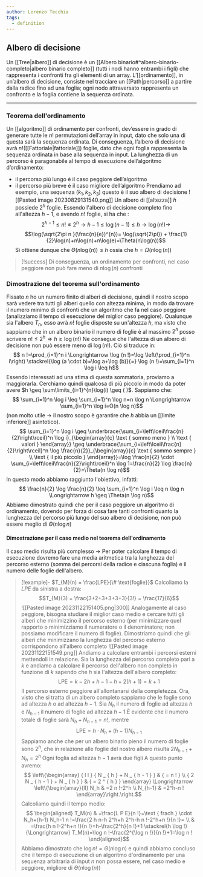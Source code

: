 ```yaml
---
author: Lorenzo Tecchia
tags:
  - definition
---
```


## Albero di decisione
Un [[Tree|albero]] di decisione è un [[Albero binario#^albero-binario-completo|albero binario completo]] (tutti i nodi hanno entrambi i figli) che rappresenta i confronti fra gli elementi di un array.
L’[[ordinamento]], in un’albero di decisione, consiste nel tracciare un [[Path|percorso]] a partire dalla radice fino ad una foglia; ogni nodo attraversato rappresenta un confronto e la foglia contiene la sequenza ordinata.

---
### Teorema dell'ordinamento
Un [[algoritmo]] di ordinamento per confronti, dev’essere in grado di generare tutte le $n!$ permutazioni dell’array in input, dato che solo una di questa sarà la sequenza ordinata. 
Di conseguenza, l’albero di decisione avrà $n!$([[Fattoriale|fattoriale]]) foglie, dato che ogni foglia rappresenta la sequenza ordinata in base alla sequenza in input.
La lunghezza di un percorso è paragonabile al tempo di esecuzione dell’algoritmo d’ordinamento: 
- il percorso più lungo è il caso peggiore dell’algoritmo  
- il percorso più breve è il caso migliore dell’algoritmo
Prendiamo ad esempio, una sequenza ($k_1, k_2, k_3$) questo è il suo albero di decisione
![[Pasted image 20230829131540.png]]
Un albero di [[altezza]] $h$ possiede $2^{h}$ foglie.
Essendo l'albero di decisione completo fino all'altezza $h-1$, e avendo $n!$ foglie, si ha che :
$$2^{h-1} \leq n! \leq 2^{h} \rightarrow h-1 \leq \log(n-1) \leq h \rightarrow \log(n!) \rightarrow
$$
$$\log(\sqrt{2\pi n }(\frac{n}{e})^{n})= \log(\sqrt{2\pi}) + \frac{1}{2}\log(n)+n\log(n)+n\log(e)=\Theta(n\log(n))$$
Si ottiene dunque che $\Theta(n\log(n)) \leq h$ ossia che $h=\Omega(n\log(n))$
>[!success] 
>Di conseguenza, un ordinamento per confronti, nel caso peggiore non può fare meno di $n\log(n)$ confronti

### Dimostrazione del teorema sull'ordinamento 
Fissato $n$ ho un numero finito di alberi di decisione, quindi il nostro scopo sarà vedere tra tutti gli alberi quello con altezza minima, in modo da trovare il numero minimo di confronti che un algoritmo che fa nel caso peggiore (analizziamo il tempo di esecuzione del miglior caso peggiore).
Qualunque sia l'albero $T_{n}$, esso avrà $n!$ foglie disposte su un'altezza $h$, ma visto che sappiamo che in un albero binario il numero di foglie è al massimo $2^{h}$ posso scrivere $n! \leq 2^{h} \Longrightarrow h \geq \log(n!)$
Ne consegue che l'altezza di un albero di decisione non può essere meno di $\log(n!)$. Ciò si traduce in:$$
n !=\prod_{i=1}^n i \Longrightarrow \log (n !)=\log \left(\prod_{i=1}^n i\right) \stackrel{\log (a \cdot b)=\log a+\log (b)}{=} \log (n !)=\sum_{i=1}^n \log i \leq h$$
Essendo interessati ad una stima di questa sommatoria, proviamo a maggiorarla. Cerchiamo quindi qualcosa di più piccolo in modo da poter avere $h \geq \sum\limits_{i=1}^{n}\log(i) \geq ( )$. Sappiamo che:$$
\sum_{i=1}^n \log i \leq \sum_{i=1}^n \log n=n \log n \Longrightarrow \sum_{i=1}^n \log i=O(n \log n)$$
(non molto utile $\rightarrow$ il nostro scopo è garantire che $h$ abbia un [[limite inferiore]] asintotico).
$$
\sum_{i=1}^n \log i \geq \underbrace{\sum_{i=\left\lceil\frac{n}{2}\right\rceil}^n \log i}_{\begin{array}{c}
\text { sommo meno } \\
\text { valori }
\end{array}} \geq \underbrace{\sum_{i=\left\lceil\frac{n}{2}\right\rceil}^n \log \frac{n}{2}}_{\begin{array}{c}
\text { sommo sempre } \\
\text { il più piccolo }
\end{array}}=\log \frac{n}{2} \cdot \sum_{i=\left\lceil\frac{n}{2}\right\rceil}^n \log 1=\frac{n}{2} \log \frac{n}{2}=\Theta(n \log n)$$
In questo modo abbiamo raggiunto l'obiettivo, infatti:$$
\frac{n}{2} \log \frac{n}{2} \leq \sum_{i=1}^n \log i \leq n \log n \Longrightarrow h \geq \Theta(n \log n)$$
Abbiamo dimostrato quindi che per il caso peggiore un algoritmo di ordinamento, dovendo per forza di cosa fare tanti confronti quanto la lunghezza del percorso più lungo del suo albero di decisione, non può essere meglio di $\Theta(n \log n)$

#### Dimostrazione per il caso medio nel teorema dell'ordinamento
Il caso medio risulta più complesso $\rightarrow$ Per poter calcolare il tempo di esecuzione dovremo fare una media aritmetica tra la lunghezza del percorso esterno (somma dei percorsi della radice e ciascuna foglia) e il numero delle foglie dell'albero.
>[!example]-
> $T_{M}(n) = \frac{LPE}{\# \text{foglie}}$
> Calcoliamo la $LPE$ da sinistra a destra: $$T_{M}(3) = \frac{3+2+3+3+3+3}{3!} = \frac{17}{6}$$
> ![[Pasted image 20231122151405.png|300]]
Analogamente al caso peggiore, bisogna studiare il miglior caso medio e cercare tutti gli alberi che minimizzino il percorso esterno (per minimizzare quel rapporto o minimizziamo il numeratore o il denominatore; non possiamo modificare il numero di foglie).
Dimostriamo quindi che gli alberi che minimizzano la lunghezza del percorso esterno corrispondono all'albero completo
![[Pasted image 20231122151549.png]]
Andiamo a calcolare entrambi i percorsi esterni mettendoli in relazione.
Sia la lunghezza del percorso completo pari a $k$ e andiamo a calcolare il percorso dell'albero non completo in funzione di $k$ sapendo che $h$ sia l'altezza dell'albero completo:$$\mathrm{LPE}=k-2 h+h-1-h+2(h+1)=k+1$$
Il percorso esterno peggiore all'allontanarsi della completezza.
Ora, visto che si tratta di un albero completo sappiamo che le foglie sono ad altezza $h$ o ad altezza $h-1$. Sia $N_{h}$ il numero di foglie ad altezza $h$ e $N_{h-1}$ il numero di foglie ad altezza $h-1$.È evidente che il numero totale di foglie sarà $N_{h}+N_{h-1} = n!$, mentre$$\mathrm{LPE}=h \cdot N_h+(h-1) N_{h-1}$$
Sappiamo anche che per un albero binario pieno il numero di foglie sono $2^{h}$, che in relazione alle foglie del nostro albero risulta $2N_{h-1} + N_{h}= 2^{h}$
 Ogni foglia ad altezza $h-1$ avrà due figli
A questo punto avremo:$$
\left\{\begin{array} { l l } 
{ N _ { h } + N _ { h - 1 } } & { = n ! } \\
{ 2 N _ { h - 1 } + N _ { h } } & { = 2 ^ { h } }
\end{array} \Longrightarrow \left\{\begin{array}{ll}
N_h & =2 n !-2^h \\
N_{h-1} & =2^h-n !
\end{array}\right.\right.$$
Calcoliamo quindi il tempo medio:$$
\begin{aligned}
T_M(n) & =\frac{L P E}{n !}=\text { frach } \cdot N_h+(h-1) N_h-1 n !=\frac{2 h n-h 2^h+h 2^h-h n !-2^h+n !}{n !}= \\
& =\frac{h n !-2^h+n !}{n !}=h-\frac{2^h}{n !}+1 \stackrel{h \log !}{\Longrightarrow} T_M(n)=\log n !-\frac{2^{\log n !}}{n !}+1=\log n !
\end{aligned}$$
Abbiamo dimostrato che $\log n! = \Theta(n \log n)$ e quindi abbiamo concluso che il tempo di esecuzione di un algoritmo d'ordinamento per una sequenza arbitraria di input $n$ non possa essere, nel caso medio e peggiore, migliore di $\Theta(n \log(n))$